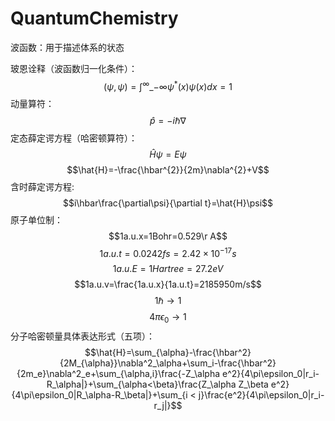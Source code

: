 # QuantumChemistry
波函数：用于描述体系的状态

玻恩诠释（波函数归一化条件）：
$$(\psi,\psi)=\int^{\infty}\_{-\infty}\psi^{*}(x)\psi(x)dx=1$$
动量算符：
$$\hat{p}=-i\hbar\nabla$$
定态薛定谔方程（哈密顿算符）：
$$\hat{H}\psi=E\psi$$
$$\hat{H}=-\frac{\hbar^{2}}{2m}\nabla^{2}+V$$
含时薛定谔方程:
$$i\hbar\frac{\partial\psi}{\partial t}=\hat{H}\psi$$
原子单位制：
$$1a.u.x=1Bohr=0.529\r A$$
$$1a.u.t=0.0242fs=2.42\times10^{-17}s$$
$$1a.u.E=1Hartree=27.2eV$$
$$1a.u.v=\frac{1a.u.x}{1a.u.t}=2185950m/s$$
$$1\hbar\rightarrow1$$
$$4\pi\epsilon_{0}\rightarrow1$$
分子哈密顿量具体表达形式（五项）：
$$\hat{H}=\sum_{\alpha}-\frac{\hbar^2}{2M_{\alpha}}\nabla^2_\alpha+\sum_i-\frac{\hbar^2}{2m_e}\nabla^2_e+\sum_{\alpha,i}\frac{-Z_\alpha e^2}{4\pi\epsilon_0|r_i-R_\alpha|}+\sum_{\alpha<\beta}\frac{Z_\alpha Z_\beta e^2}{4\pi\epsilon_0|R_\alpha-R_\beta|}+\sum_{i < j}\frac{e^2}{4\pi\epsilon_0|r_i-r_j|}$$
 
